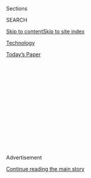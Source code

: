 <div id="app">

<div>

<div>

<div>

<div class="NYTAppHideMasthead css-1q2w90k e1suatyy0">

<div class="section css-ui9rw0 e1suatyy2">

<div class="css-eph4ug er09x8g0">

<div class="css-6n7j50">

</div>

<span class="css-1dv1kvn">Sections</span>

<div class="css-10488qs">

<span class="css-1dv1kvn">SEARCH</span>

</div>

[Skip to content](#site-content)[Skip to site
index](#site-index)

</div>

<div id="masthead-section-label" class="css-1wr3we4 eaxe0e00">

[Technology](https://www.nytimes.com/section/technology)

</div>

<div class="css-10698na e1huz5gh0">

</div>

</div>

<div id="masthead-bar-one" class="section hasLinks css-15hmgas e1csuq9d3">

<div class="css-uqyvli e1csuq9d0">

</div>

<div class="css-1uqjmks e1csuq9d1">

</div>

<div class="css-9e9ivx">

[](https://myaccount.nytimes.com/auth/login?response_type=cookie&client_id=vi)

</div>

<div class="css-1bvtpon e1csuq9d2">

[Today’s
Paper](https://www.nytimes.com/section/todayspaper)

</div>

</div>

</div>

</div>

<div data-aria-hidden="false">

<div id="site-content" data-role="main">

<div>

<div class="css-1aor85t" style="opacity:0.000000001;z-index:-1;visibility:hidden">

<div class="css-1hqnpie">

<div class="css-epjblv">

<span class="css-17xtcya">[Technology](/section/technology)</span><span class="css-x15j1o">|</span><span class="css-fwqvlz">TikTok
Enlists Army of Lobbyists as Suspicions Over China Ties
Grow</span>

</div>

<div class="css-k008qs">

<div class="css-1iwv8en">

<span class="css-18z7m18"></span>

<div>

</div>

</div>

<span class="css-1n6z4y">https://nyti.ms/2OozBM2</span>

<div class="css-1705lsu">

<div class="css-4xjgmj">

<div class="css-4skfbu" data-role="toolbar" data-aria-label="Social Media Share buttons, Save button, and Comments Panel with current comment count" data-testid="share-tools">

  - 
  - 
  - 
  - 
    
    <div class="css-6n7j50">
    
    </div>

  - 

</div>

</div>

</div>

</div>

</div>

</div>

<div id="NYT_TOP_BANNER_REGION" class="css-13pd83m">

</div>

<div id="top-wrapper" class="css-1sy8kpn">

<div id="top-slug" class="css-l9onyx">

Advertisement

</div>

[Continue reading the main
story](#after-top)

<div class="ad top-wrapper" style="text-align:center;height:100%;display:block;min-height:250px">

<div id="top" class="place-ad" data-position="top" data-size-key="top">

</div>

</div>

<div id="after-top">

</div>

</div>

<div>

<div id="sponsor-wrapper" class="css-1hyfx7x">

<div id="sponsor-slug" class="css-19vbshk">

Supported by

</div>

[Continue reading the main
story](#after-sponsor)

<div id="sponsor" class="ad sponsor-wrapper" style="text-align:center;height:100%;display:block">

</div>

<div id="after-sponsor">

</div>

</div>

<div class="css-186x18t">

</div>

<div class="css-1vkm6nb ehdk2mb0">

# TikTok Enlists Army of Lobbyists as Suspicions Over China Ties Grow

</div>

The viral social media app has beefed up its lobbying operation to
counter several potential actions in Washington that could threaten the
company’s future.

<div class="css-79elbk" data-testid="photoviewer-wrapper">

<div class="css-z3e15g" data-testid="photoviewer-wrapper-hidden">

</div>

<div class="css-1a48zt4 ehw59r15" data-testid="photoviewer-children">

![<span class="css-16f3y1r e13ogyst0" data-aria-hidden="true">ByteDance,
which owns TikTok, spent $300,000 on lobbying in the first three months
of
2020. </span><span class="css-cnj6d5 e1z0qqy90" itemprop="copyrightHolder"><span class="css-1ly73wi e1tej78p0">Credit...</span><span><span>Greg
Baker/Agence France-Presse — Getty
Images</span></span></span>](https://static01.nyt.com/images/2020/07/15/business/15TikTok-01/merlin_174342414_c131b731-fcbb-4911-942e-535857f70d3d-articleLarge.jpg?quality=75&auto=webp&disable=upscale)

</div>

</div>

<div class="css-18e8msd">

<div class="css-vp77d3 epjyd6m0">

<div class="css-1baulvz">

By [<span class="css-1baulvz" itemprop="name">Cecilia
Kang</span>](https://www.nytimes.com/by/cecilia-kang),
[<span class="css-1baulvz" itemprop="name">Lara
Jakes</span>](https://www.nytimes.com/by/lara-jakes),
[<span class="css-1baulvz" itemprop="name">Ana
Swanson</span>](https://www.nytimes.com/by/ana-swanson) and
[<span class="css-1baulvz last-byline" itemprop="name">David
McCabe</span>](https://www.nytimes.com/by/david-mccabe)

</div>

</div>

  - 
    
    <div class="css-ld3wwf e16638kd2">
    
    July 15,
    2020
    
    </div>

  - 
    
    <div class="css-4xjgmj">
    
    <div class="css-d8bdto" data-role="toolbar" data-aria-label="Social Media Share buttons, Save button, and Comments Panel with current comment count" data-testid="share-tools">
    
      - 
      - 
      - 
      - 
        
        <div class="css-6n7j50">
        
        </div>
    
      - 
    
    </div>
    
    </div>

</div>

<div class="css-mdjrty">

[阅读简体中文版](https://cn.nytimes.com/technology/20200716/tiktok-washington-lobbyist/ "Read in Simplified Chinese")[閱讀繁體中文版](https://cn.nytimes.com/technology/20200716/tiktok-washington-lobbyist/zh-hant/ "Read in Traditional Chinese")

</div>

</div>

<div class="section meteredContent css-1r7ky0e" name="articleBody" itemprop="articleBody">

<div class="css-1fanzo5 StoryBodyCompanionColumn">

<div class="css-53u6y8">

WASHINGTON — TikTok, the wildly popular social media app known for its
viral dance and lip sync clips, has been embraced by millions of
students, celebrities and young adults across the United States. But the
company’s ties to China could cripple its existence.

TikTok, which is owned by the China-based ByteDance, has become the
latest target in the Trump administration’s [long simmering security and
economic battle with
Beijing](https://www.nytimes.com/2020/01/20/business/economy/trump-us-china-deal-micron-trade-war.html).
It is now desperately trying to convince lawmakers and administration
officials that its allegiance lies with the United States, not China.

The social media company, which one year ago had virtually no lobbying
presence in the nation’s capital, has hired a small army of more than 35
lobbyists to work on its behalf, including one with deep ties to
President Trump.

Behind that buildup is a growing threat to one of TikTok’s most
important markets. Secretary of State Mike Pompeo has threatened to ban
Chinese apps like TikTok, which are downloaded to mobile phones, over
concerns they could be used for surveillance by the Chinese government.
Peter Navarro, the White House trade adviser, called TikTok’s new chief
executive an “American puppet” during an interview on Fox News Channel’s
“Sunday Morning Futures” ** and said the administration would take
“strong action” against the company and other Chinese social media
apps.

</div>

</div>

<div class="css-1fanzo5 StoryBodyCompanionColumn">

<div class="css-53u6y8">

A powerful U.S. panel has opened a national security review into
Bytedance’s 2018 purchase of Musical.ly, an app that was merged to form
TikTok. The Committee on Foreign Investment in the United States is
examining whether the merged companies could give the Chinese government
access to vast amounts of American data, including videos useful for
training facial recognition software. And the Trump administration is
weighing action against Chinese social media services like TikTok under
the International Emergency Economic Powers Act, which allows the
president to regulate international commerce in response to unusual and
extraordinary threats, people familiar with the deliberations say.

Speaking to reporters Wednesday evening, the White House chief of staff,
Mark Meadows, said a number of administration officials were “looking at
the national security risk as it relates to TikTok, WeChat and other
apps.”

“I don’t think there’s any self-imposed deadline for action, but I think
we are looking at weeks, not months,” he said.

In the past three months, lobbyists working on behalf of TikTok have
held at least 50 meetings with congressional staff and lawmakers,
including those on top committees like commerce, judiciary and
intelligence. Those meetings have included a slick presentation that
includes an organizational chart showing that TikTok does not operate in
China and that most of its top leaders reside in the United States and
are American citizens. For instance, TikTok’s new chief executive, Kevin
Mayer, a former executive of Disney, lives in Los Angeles, they say.

</div>

</div>

<div class="css-79elbk" data-testid="photoviewer-wrapper">

<div class="css-z3e15g" data-testid="photoviewer-wrapper-hidden">

</div>

<div class="css-1a48zt4 ehw59r15" data-testid="photoviewer-children">

![<span class="css-16f3y1r e13ogyst0" data-aria-hidden="true">TikTok’s
new chief executive, Kevin Mayer, is a former executive of the Walt
Disney
Company.</span><span class="css-cnj6d5 e1z0qqy90" itemprop="copyrightHolder"><span class="css-1ly73wi e1tej78p0">Credit...</span><span>Brendan
Mcdermid/Reuters</span></span>](https://static01.nyt.com/images/2020/07/15/business/15dc-tiktok-02/15dc-tiktok-02-articleLarge.jpg?quality=75&auto=webp&disable=upscale)

</div>

</div>

<div class="css-1fanzo5 StoryBodyCompanionColumn">

<div class="css-53u6y8">

ByteDance denies it shares data with the Chinese government and is
distancing itself from its roots in the communist nation. The company
stressed TikTok was not available in China — it offers a similar app
called Douyin there instead — and said user data was stored in Virginia,
with a backup in Singapore.

</div>

</div>

<div class="css-1fanzo5 StoryBodyCompanionColumn">

<div class="css-53u6y8">

“There’s a lot of misinformation about TikTok right now,” said Michael
Beckerman, vice president and head of U.S. Public Policy. “TikTok is led
by an American C.E.O., with hundreds of employees and key leaders across
safety, security, product, and public policy in the U.S.”

But some members of Congress still have suspicions. An aide to Senator
Marco Rubio, a Florida Republican who requested the Cfius review of
TikTok, said ByteDance had provided conflicting information in a meeting
with representatives of Mr. Rubio’s office about where its data was
stored, as well as insufficient information about how it controls and
censors its content.

“It is no coincidence that every day more companies and organizations
are asking employees to delete TikTok,” Mr. Rubio said in a statement,
referring to moves [by Wells
Fargo](https://www.cnn.com/2020/07/13/tech/tiktok-wells-fargo/index.html)
[and
others](https://www.nytimes.com/2020/07/10/technology/tiktok-amazon-security-risk.html)
to bar the app from company devices. “TikTok has yet to provide a real
explanation to Americans about how they protect their data and how much
of it could be made available to the Chinese Communist Party.”

The United States provides a crucial audience for TikTok. American
influencers have global followings, and the app has become a center of
conversation [about
politics](https://www.nytimes.com/2020/02/27/style/tiktok-politics-bernie-trump.html),
the pandemic and racial inequality. TikTok users [claimed
credit](https://www.nytimes.com/2020/06/21/style/tiktok-trump-rally-tulsa.html)
for reserving thousands of seats for Mr. Trump’s campaign rally in
Tulsa, Okla., last month — and then not showing up.

But it remains a high bar for ByteDance to convince the U.S. government
that it is not susceptible to the directives of the Chinese government.
Mr. Trump and his top advisers have increasingly focused on Chinese
technology companies, including Huawei and ZTE, saying those firms
threaten national security by providing a conduit for the Chinese
government to infiltrate American technology. The United States has
already [barred
dozens](https://www.nytimes.com/2019/10/23/business/trump-technology-china-trade.html)of
high-tech Chinese companies — including those specializing in
supercomputers, artificial intelligence and facial recognition — from
gaining access to American technology products out of national security
concerns.

</div>

</div>

<div class="css-79elbk" data-testid="photoviewer-wrapper">

<div class="css-z3e15g" data-testid="photoviewer-wrapper-hidden">

</div>

<div class="css-1a48zt4 ehw59r15" data-testid="photoviewer-children">

<div class="css-1xdhyk6 erfvjey0">

<span class="css-1ly73wi e1tej78p0">Image</span>

<div class="css-zjzyr8">

<div data-testid="lazyimage-container" style="height:257.77777777777777px">

</div>

</div>

</div>

<span class="css-16f3y1r e13ogyst0" data-aria-hidden="true">The White
House trade adviser Peter Navarro said the Trump administration would
take “strong action” against TikTok and other Chinese social media
apps.</span><span class="css-cnj6d5 e1z0qqy90" itemprop="copyrightHolder"><span class="css-1ly73wi e1tej78p0">Credit...</span><span>Samuel
Corum for The New York Times</span></span>

</div>

</div>

<div class="css-1fanzo5 StoryBodyCompanionColumn">

<div class="css-53u6y8">

“What the American people have to understand is all the data that goes
into those mobile apps that kids have so much fun with and seem so
convenient, it goes right to servers in China, right to the Chinese
military, the Chinese Communist Party, and the agencies that want to
steal our intellectual property,” Mr. Navarro said over the weekend.

The issue of whether TikTok should be curbed in the United States has
taken on new urgency, in part because of India’s decision in late June
to [ban it and nearly 60 other Chinese
apps](https://www.state.gov/secretary-michael-r-pompeo-with-laura-ingraham-of-fox-news-3/),
a Trump administration official said. TikTok has been downloaded two
billion times, with its biggest markets in India, the United States and
Brazil, according to
[SensorTower](https://sensortower.com/blog/tiktok-downloads-2-billion).

Last December, the Pentagon ordered military personnel to delete the
TikTok app from their phones and some administration officials have
argued that the United States should retroactively block ByteDance’s
acquisition of Musical.ly, which could force the company to divest its
American assets, or at least make changes to the way it moves and stores
data worldwide.

The State Department is considering expanding its so-called[clean
networks](https://www.state.gov/the-tide-is-turning-toward-trusted-5g-vendors/)
program to include apps as it tries to steer foreign governments away
from unsecure Chinese telecommunications firms in the name of protecting
Americans’ private information, according to officials familiar with the
internal discussions.

TikTok would be considered among those apps, although officials said the
State Department has not yet designated companies to be included in the
expansion.

“Whether it’s TikTok or any of the other Chinese communications
platforms, apps, infrastructure, this administration has taken seriously
the requirement to protect the American people from having their
information end up in the hands of the Chinese Communist Party,” Mr.
Pompeo said [Wednesday in an interview with The Hill
newspaper](https://www.state.gov/secretary-michael-r-pompeo-with-bob-cusack-editor-in-chief-of-the-hill/)
in Washington.

He said he had heard from parents eager to see TikTok banned: “That’s
for the parents to decide their kids’ usage on their cellphones. It’s
our task to make sure that their children’s information doesn’t end up
in the hands of the Chinese Communist
Party.”

</div>

</div>

<div class="css-79elbk" data-testid="photoviewer-wrapper">

<div class="css-z3e15g" data-testid="photoviewer-wrapper-hidden">

</div>

<div class="css-1a48zt4 ehw59r15" data-testid="photoviewer-children">

<div class="css-1xdhyk6 erfvjey0">

<span class="css-1ly73wi e1tej78p0">Image</span>

<div class="css-zjzyr8">

<div data-testid="lazyimage-container" style="height:257.77777777777777px">

</div>

</div>

</div>

<span class="css-16f3y1r e13ogyst0" data-aria-hidden="true">“This
administration has taken seriously the requirement to protect the
American people from having their information end up in the hands of the
Chinese Communist Party,” said the secretary of state, Mike
Pompeo.</span><span class="css-cnj6d5 e1z0qqy90" itemprop="copyrightHolder"><span class="css-1ly73wi e1tej78p0">Credit...</span><span>Andrew
Harnik/Agence France-Presse — Getty Images</span></span>

</div>

</div>

<div class="css-1fanzo5 StoryBodyCompanionColumn">

<div class="css-53u6y8">

Officials have also been considering potential national security risks
from other Chinese internet and social media services, including
Tencent’s WeChat, which had more than a billion active monthly users
worldwide in the first quarter of 2020.

“These companies cannot claim that they don’t follow the orders of the
party, that’s just not credible,” said Derek Scissors, a resident
scholar at the American Enterprise Institute who tracks Chinese
investment worldwide. “Chinese firms don’t have a choice.”

TikTok and the venture funds it counts as its major investors have tried
to reassure the Trump administration — including Treasury Secretary
Steven Mnuchin, who is in charge of the national security review panel —
that it has walled off its China operations from other global
activities, people familiar with the conversations said. The firm
recently pulled its operations out of Hong Kong after the city imposed
new national security laws that would bring Chinese-style censorship to
residents. Officials have also raised potential changes to its corporate
structure that could include moving its global headquarters during
discussions with U.S. officials, these people said.

The company has added well-connected lobbyists, including Mr. Beckerman,
the former president of the Internet Association and a longtime
Republican congressional aide, and David J. Urban, who ran Mr. Trump’s
campaign in Pennsylvania and has been described by the president as “one
of my good friends.” He is also a West Point classmate of Mr. Pompeo and
Mark T. Esper, the defense secretary.

Mr. Beckerman has hired 15 lobbyists and communications staff for
ByteDance, including aides to Paul Ryan, the former Wisconsin lawmaker
and speaker of the House, and Representative Jim Clyburn of South
Carolina, the Democratic whip.

ByteDance has also tapped its prominent investors for help. General
Atlantic, whose chief executive, William E. Ford, sits on ByteDance’s
board, has been advising TikTok on lobbying strategy, and SoftBank,
which invested in ByteDance in 2018, has suggested new Washington hires
in the past, said two people familiar with the matter.

</div>

</div>

<div class="css-1fanzo5 StoryBodyCompanionColumn">

<div class="css-53u6y8">

For the first three months of 2020, ByteDance spent $300,000 on
lobbying, double the amount it spent in the previous quarter and the
equivalent of its two quarters of lobbying in 2019. TikTok’s lobbying
force is not as large as those of other tech giants like Amazon,
Facebook and Google, but the company has deployed a defensive army with
astonishing speed.

Efforts to sway lawmakers have not always gone smoothly. The company
scheduled meetings last December between the then-head of TikTok, [Alex
Zhu](https://www.nytimes.com/2019/11/18/technology/tiktok-alex-zhu-interview.html),
and lawmakers critical of the company. It then canceled the meetings,
which irritated lawmakers, who promptly shared news of the canceled
meetings on Twitter. (TikTok [told
reporters](https://www.washingtonpost.com/technology/2019/12/09/tiktok-leader-postpones-trip-washington-meet-with-members-congress/)
at the time that the meetings were postponed until after the holidays.)

In meetings with lawmakers, lobbyists insist that the app is mainly for
entertainment and is not the type of content that is normally targeted
for government surveillance, according to two people with knowledge of
TikTok’s lobbying activities. They point out that the most popular clips
are by young influencers like 16-year-old dancer Charli D’Amelio of
Connecticut, who has 70 million followers.

The company has also highlighted its American investors, like the
Chinese arm of the venture capital firm Sequoia and the private equity
firms KKR and General Atlantic, said one person familiar with the
matter.

Mr. Beckerman’s staff sends a regular email newsletter to Capitol Hill
with uplifting stories about TikTok. They have highlighted fun videos
about the Netflix series “Tiger King” and clips related to Covid-19
prevention.

But in recent days, they have taken a more defensive tone. In the
newsletter sent last Friday, Mr. Beckerman highlighted TikTok’s decision
to leave Hong Kong.

“We put action behind words,” he said.

Raymond Zhong contributed reporting.

</div>

</div>

</div>

<div>

</div>

<div>

</div>

<div>

</div>

<div>

<div id="bottom-wrapper" class="css-1ede5it">

<div id="bottom-slug" class="css-l9onyx">

Advertisement

</div>

[Continue reading the main
story](#after-bottom)

<div id="bottom" class="ad bottom-wrapper" style="text-align:center;height:100%;display:block;min-height:90px">

</div>

<div id="after-bottom">

</div>

</div>

</div>

</div>

</div>

## Site Index

<div>

</div>

## Site Information Navigation

  - [© <span>2020</span> <span>The New York Times
    Company</span>](https://help.nytimes.com/hc/en-us/articles/115014792127-Copyright-notice)

<!-- end list -->

  - [NYTCo](https://www.nytco.com/)
  - [Contact
    Us](https://help.nytimes.com/hc/en-us/articles/115015385887-Contact-Us)
  - [Work with us](https://www.nytco.com/careers/)
  - [Advertise](https://nytmediakit.com/)
  - [T Brand Studio](http://www.tbrandstudio.com/)
  - [Your Ad
    Choices](https://www.nytimes.com/privacy/cookie-policy#how-do-i-manage-trackers)
  - [Privacy](https://www.nytimes.com/privacy)
  - [Terms of
    Service](https://help.nytimes.com/hc/en-us/articles/115014893428-Terms-of-service)
  - [Terms of
    Sale](https://help.nytimes.com/hc/en-us/articles/115014893968-Terms-of-sale)
  - [Site
    Map](https://spiderbites.nytimes.com)
  - [Help](https://help.nytimes.com/hc/en-us)
  - [Subscriptions](https://www.nytimes.com/subscription?campaignId=37WXW)

</div>

</div>

</div>

</div>
